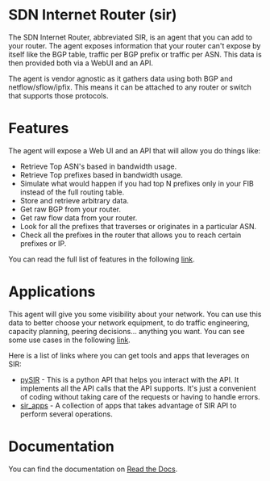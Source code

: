 SDN Internet Router (sir)
=========================

The SDN Internet Router, abbreviated SIR, is an agent that you can add to your router. The agent exposes information that your router can't expose by itself like the BGP table, traffic per BGP prefix or traffic per ASN. This data is then provided both via a WebUI and an API.

The agent is vendor agnostic as it gathers data using both BGP and netflow/sflow/ipfix. This means it can be attached to any router or switch that supports those protocols.

Features
========

The agent will expose a Web UI and an API that will allow you do things like:

* Retrieve Top ASN's based in bandwidth usage.
* Retrieve Top prefixes based in bandwidth usage.
* Simulate what would happen if you had top N prefixes only in your FIB instead of the full routing table.
* Store and retrieve arbitrary data.
* Get raw BGP from your router.
* Get raw flow data from your router.
* Look for all the prefixes that traverses or originates in a particular ASN.
* Check all the prefixes in the router that allows you to reach certain prefixes or IP.

You can read the full list of features in the following [link](http://sdn-internet-router-sir.readthedocs.org/en/latest/features/index.html).

Applications
============

This agent will give you some visibility about your network. You can use this data to better choose your network equipment, to do traffic engineering, capacity planning, peering decisions... anything you want. You can see some use cases in the following [link](http://sdn-internet-router-sir.readthedocs.org/en/latest/use_cases/index.html).

Here is a list of links where you can get tools and apps that leverages on SIR:

* [pySIR](https://github.com/dbarrosop/pySIR) - This is a python API that helps you interact with the API. It implements all the API calls that the API supports. It's just a convenient of coding without taking care of the requests or having to handle errors.
* [sir_apps](https://github.com/dbarrosop/sir_apps) - A collection of apps that takes advantage of SIR API to perform several operations.

Documentation
=============

You can find the documentation on [Read the Docs](http://sdn-internet-router-sir.readthedocs.org/en/latest/).
